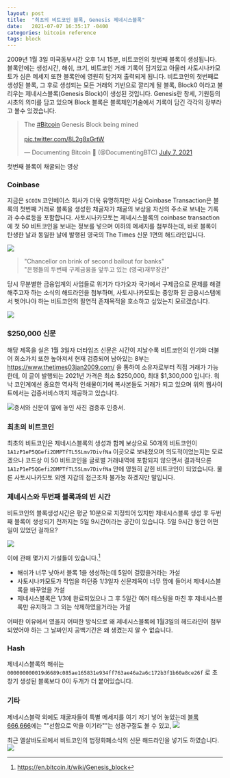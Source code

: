 ```yaml
---
layout: post
title:  "최초의 비트코인 블록, Genesis 제네시스블록"
date:   2021-07-07 16:35:17 -0400
categories: bitcoin reference
tags: block
---
```


2009년 1월 3일 미국동부시간 오후 1시 15분, 비트코인의 첫번째 블록이 생성됩니다. 블록안에는 생성시간, 해쉬, 크기, 비트코인 거래 기록이 담겨있고 아울러 사토시나카모토가 심은 메세지 또한 블록안에 영원히 담겨져 출력되게 됩니다.  비트코인의 첫번째로 생성된 블록, 그 후로 생성되는 모든 거래의 기반으로 깔리게 될 블록, Block0 이라고 불리우는 제네시스블록(Genesis Block)이 생성된 것입니다.  Genesis란 창세, 기원등의 시초의 의미를 담고 있으며 Block 블록은 블록체인기술에서 기록이 담긴 각각의 장부라고 볼수 있겠습니다.

<div class="tweet">

<blockquote class="twitter-tweet"><p lang="en" dir="ltr">The <a href="https://twitter.com/hashtag/Bitcoin?src=hash&amp;ref_src=twsrc%5Etfw">#Bitcoin</a> Genesis Block being mined<br><br> <a href="https://t.co/8L2g8xGrtW">pic.twitter.com/8L2g8xGrtW</a></p>&mdash; Documenting Bitcoin 📄 (@DocumentingBTC) <a href="https://twitter.com/DocumentingBTC/status/1412749950530826243?ref_src=twsrc%5Etfw">July 7, 2021</a></blockquote> <script async src="https://platform.twitter.com/widgets.js" charset="utf-8"></script>
첫번째 블록이 채굴되는 영상
</div>

### Coinbase
지금은 <code>$COIN</code> 코인베이스 회사가 더욱 유명하지만 사실  Coinbase Transaction은 블록의 첫번째 거래로 블록을 생성한 채굴자가 채굴의 보상을 자신의 주소로 보내는 기록과 수수료등을 포함합니다.  사토시나카모토는 제네시스블록의 coinbase transaction 에 첫 50 비트코인을 보내는 정보를 넣으며 이하의 메세지를 첨부하는데, 바로 블록이 탄생한 날과 동일한 날에 발행된 영국의 The Times 신문 1면의 해드라인입니다.

![](https://www.thetimes03jan2009.com/wp-content/uploads/2015/03/genesis-block-newspaper-bitcoin.jpg)

>"Chancellor on brink of second bailout for banks"<br>
>"은행들의 두번째 구제금융을 앞두고 있는 (영국)재무장관"

당시 무분별한 금융업계의 사업들로 위기가 다가오자 국가에서 구제금으로 문제를 해결해주고자 하는 소식의 해드라인을 첨부하며, 사토시나카모토는 중앙화 된 금융시스탬에서 벗어나야 하는 비트코인의 필연적 존재목적을 호소하고 싶었는지 모르겠습니다.

![](http://wiki.hash.kr/images/thumb/4/46/%EB%B9%84%ED%8A%B8%EC%BD%94%EC%9D%B8_%EC%A0%9C%EB%84%A4%EC%8B%9C%EC%8A%A4_%EB%B8%94%EB%A1%9D.png/350px-%EB%B9%84%ED%8A%B8%EC%BD%94%EC%9D%B8_%EC%A0%9C%EB%84%A4%EC%8B%9C%EC%8A%A4_%EB%B8%94%EB%A1%9D.png)

### $250,000 신문
해당 제목을 실은 1월 3일자 더타임즈 신문은 시간이 지날수록 비트코인의 인기와 더불어 희소가치 또한 높아져서 현재 검증되어 남아있는 8부는 <https://www.thetimes03jan2009.com/> 을 통하여 소유자로부터 직접 거래가 가능한데, 이 글이 발행되는 2021년 가격은 최소 $250,000, 최대 $1,300,000 입니다.  워낙 코인계에선 중요한 역사적 인쇄물이기에 복사본들도 거래가 되고 있으며 위의 웹사이트에서는 검증서비스까지 제공하고 있습니다.

![증서와 신문이 옆에 놓인 사진](https://www.thetimes03jan2009.com/wp-content/uploads/2015/03/the-times-jan-03-2009.jpg)
검증후 인증서.


### 최초의 비트코인
최초의 비트코인은 제네시스블록의 생성과 함께 보상으로 50개의 비트코인이 <code>1A1zP1eP5QGefi2DMPTfTL5SLmv7DivfNa</code> 이곳으로 보내졌으며 의도적이었는지는 모르겠으나 코드상 이 50 비트코인을 글로벌 거래내역에 포함되지 않으면서 결과적으론 <code>1A1zP1eP5QGefi2DMPTfTL5SLmv7DivfNa</code> 안에 영원히 갇힌 비트코인이 되었습니다. 물론 사토시나카모토 외엔 지갑의 접근조차 불가능 하겠지만 말입니다.


### 제네시스와 두번째 블록과의 빈 시간
비트코인의 블록생성시간은 평균 10분으로 지정되어 있지만 제네시스블록 생성 후 두번째 블록이 생성되기 전까지는 5일 9시간이라는 공간이 있습니다. 5일 9시간 동안 어떤일이 있었던 걸까요?

![](https://i.ibb.co/gMCNx9B/1232355.png)

이에 관해 몇가지 가설들이 있습니다.[^1]
* 해쉬가 너무 낮아서 블록 1을 생성하는데 5일이 걸렸을거라는 가설
* 사토시나카모토가 작업을 하던중 1/3일자 신문제목이 너무 맘에 들어서 제네시스블록을 바꾸었을 가설
* 제네시스블록은 1/3에 완료되었으나 그 후 5일간 여러 테스팅을 마친 후 제네시스블록만 유지하고 그 외는 삭제하였을거라는 가설

어떠한 이유에서 였을지 어떠한 방식으로 왜 제네시스블록에 1월3일의 헤드라인이 첨부되었어야 하는 그 날짜인지 공백기간은 왜 생겼는지 알 수 없습니다.


### Hash
제네시스블록의 해쉬는 <code>000000000019d6689c085ae165831e934ff763ae46a2a6c172b3f1b60a8ce26f</code>
로 초창기 생성된 블록보다 0이 두개가 더 붙어있습니다.

### 기타
제네시스블락 외에도 채굴자들이 특별 메세지를 여기 저기 넣어 놓았는데 [블록 666,666](https://blockchair.com/bitcoin/block/629999)에는 ""선함으로 악을 이기라""는 성경구절도 볼 수 있고,
![](https://i.ibb.co/ZW7w8j3/144be65a-3eae-4785-a44c-a5224f1d1eb5.jpg)



최근 엘살바도르에서 비트코인의 법정화폐소식의 신문 해드라인을 넣기도 하였습니다.
![](https://i.ibb.co/mNJFnj6/234234123.png)

[^1]: https://en.bitcoin.it/wiki/Genesis_block

